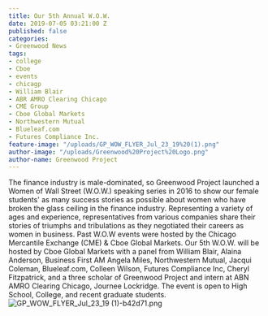 ```yaml
---
title: Our 5th Annual W.O.W.
date: 2019-07-05 03:21:00 Z
published: false
categories:
- Greenwood News
tags:
- college
- Cboe
- events
- chicagp
- William Blair
- ABR AMRO Clearing Chicago
- CME Group
- Cboe Global Markets
- Northwestern Mutual
- Blueleaf.com
- Futures Compliance Inc.
feature-image: "/uploads/GP_WOW_FLYER_Jul_23_19%20(1).png"
author-image: "/uploads/Greenwood%20Project%20Logo.png"
author-name: Greenwood Project
---
```


The finance industry is male-dominated, so Greenwood Project launched a Women of Wall Street (W.O.W.) speaking series in 2016 to show our female students' as many success stories as possible about women who have broken the glass ceiling in the finance industry. Representing a variety of ages and experience, representatives from various companies share their stories of triumphs and tribulations as they negotiated their careers as women in business. Past W.O.W events were hosted by the Chicago Mercantile Exchange (CME) & Cboe Global Markets. Our 5th W.O.W. will be hosted by Cboe Global Markets with a panel from William Blair, Alaina Anderson, Business First AM Angela Miles, Northwestern Mutual, Jacqui Coleman, Blueleaf.com, Colleen Wilson, Futures Compliance Inc, Cheryl Fitzpatrick, and a three scholar of Greenwood Project and intern at ABN AMRO Clearing Chicago, Journee Lockridge. The event is open to High School, College, and recent graduate students.
![GP_WOW_FLYER_Jul_23_19 (1)-b42d71.png](/uploads/GP_WOW_FLYER_Jul_23_19%20(1)-b42d71.png)